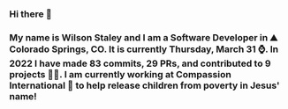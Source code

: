 ### Hi there 👋

### My name is Wilson Staley and I am a Software Developer in ⛰ Colorado Springs, CO.  It is currently Thursday, March 31 ⌚. In 2022 I have made 83 commits, 29 PRs, and contributed to 9 projects 👨‍💻. I am currently working at Compassion International 🏢 to help release children from poverty in Jesus' name!